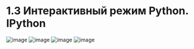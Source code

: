 # 1.3 Интерактивный режим Python. IPython
![image](https://user-images.githubusercontent.com/97594164/160146935-ebeac20e-7d79-4326-b033-43b3f35b1732.png)
![image](https://user-images.githubusercontent.com/97594164/160146585-48d61eeb-e977-4273-a01a-2f3b2ec29f95.png)
![image](https://user-images.githubusercontent.com/97594164/160146687-a9ccfa27-8f8b-4beb-995c-293c1eb18d7e.png)
![image](https://user-images.githubusercontent.com/97594164/160146758-8404eb9a-c798-4adc-9f00-3c20ebf4fd86.png)
